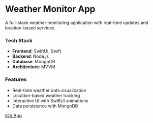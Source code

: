 # Weather Monitor App
A full-stack weather monitoring application with real-time updates and location-based services.

### Tech Stack
- **Frontend**: SwiftUI, Swift
- **Backend**: Node.js
- **Database**: MongoDB
- **Architecture**: MVVM

### Features
- Real-time weather data visualization
- Location-based weather tracking
- Interactive UI with SwiftUI animations
- Data persistence with MongoDB

[iOS App](https://drive.google.com/file/d/1wfuVj4xeDABJ-dR1Wp4gRLdoyTV314OJ/view?usp=sharing)
